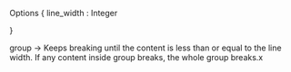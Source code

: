 Options {
    line_width : Integer


}



group -> Keeps breaking until the content is less than or equal to the line width. If any content inside group breaks, the whole group breaks.x
